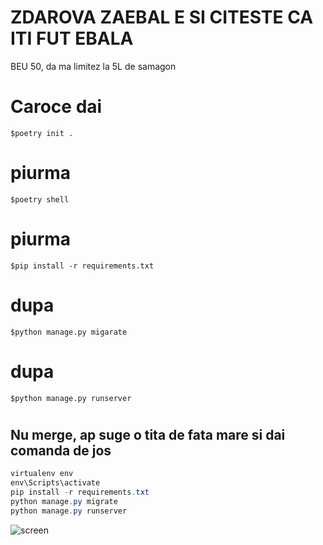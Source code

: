 
# ZDAROVA ZAEBAL E SI CITESTE CA ITI FUT EBALA

BEU 50, da ma limitez la 5L de samagon

# Caroce dai  
  
    $poetry init .


# piurma 
  
    $poetry shell


# piurma 
    
    $pip install -r requirements.txt

# dupa 
    
    $python manage.py migarate


# dupa 
    
    $python manage.py runserver
		
#

## Nu merge, ap suge o tita de fata mare si dai comanda de jos
```powershell
virtualenv env
env\Scripts\activate
pip install -r requirements.txt
python manage.py migrate
python manage.py runserver
```

![screen](https://github.com/WinterOdin/car-rental-with-Django/blob/master/screenshot/index.png)
